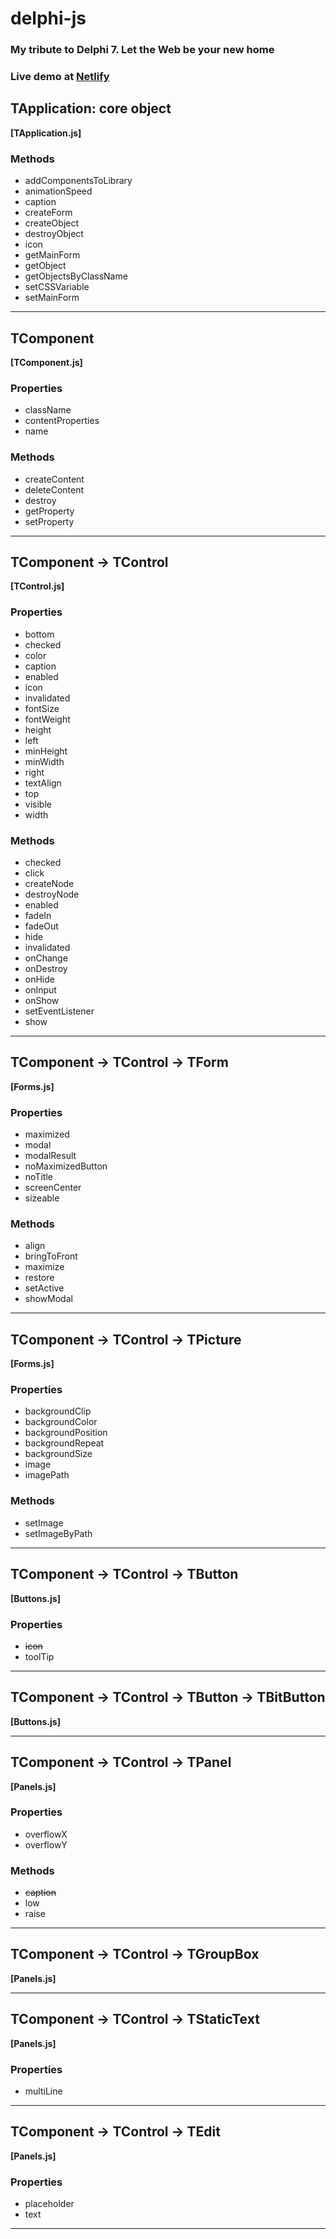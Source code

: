# delphi-js

### My tribute to Delphi 7. Let the Web be your new home

### Live demo at [Netlify](https://delphi-js.netlify.com/)

## TApplication: core object

**[TApplication.js]**
### Methods

 * addComponentsToLibrary
 * animationSpeed
 * caption
 * createForm
 * createObject
 * destroyObject
 * icon 
 * getMainForm
 * getObject
 * getObjectsByClassName
 * setCSSVariable
 * setMainForm

---

## TComponent
**[TComponent.js]**

### Properties

 * className
 * contentProperties
 * name

### Methods

 * createContent
 * deleteContent
 * destroy
 * getProperty
 * setProperty
 
---
 
## TComponent &rarr; TControl
**[TControl.js]**

### Properties  
 
 * bottom
 * checked
 * color
 * caption
 * enabled
 * icon
 * invalidated
 * fontSize
 * fontWeight
 * height
 * left
 * minHeight
 * minWidth
 * right
 * textAlign
 * top
 * visible
 * width
 
### Methods

 * checked
 * click 
 * createNode
 * destroyNode
 * enabled
 * fadeIn
 * fadeOut
 * hide
 * invalidated 
 * onChange
 * onDestroy
 * onHide
 * onInput
 * onShow
 * setEventListener
 * show
 
---
 
## TComponent &rarr; TControl &rarr; TForm
**[Forms.js]**

### Properties

 * maximized
 * modal
 * modalResult
 * noMaximizedButton
 * noTitle
 * screenCenter
 * sizeable
 
### Methods

 * align
 * bringToFront
 * maximize
 * restore
 * setActive
 * showModal
 
--- 
 
## TComponent &rarr; TControl &rarr; TPicture
**[Forms.js]**

### Properties

 * backgroundClip
 * backgroundColor
 * backgroundPosition
 * backgroundRepeat
 * backgroundSize
 * image
 * imagePath

### Methods

 * setImage
 * setImageByPath
 
--- 

## TComponent &rarr; TControl &rarr; TButton
**[Buttons.js]**

### Properties

 * ~~icon~~
 * toolTip

---

## TComponent &rarr; TControl &rarr; TButton &rarr; TBitButton
**[Buttons.js]**

---

## TComponent &rarr; TControl &rarr; TPanel
**[Panels.js]**

### Properties

 * overflowX
 * overflowY
 
### Methods

 * ~~caption~~
 * low
 * raise 
 
--- 

## TComponent &rarr; TControl &rarr; TGroupBox 
**[Panels.js]**

---

## TComponent &rarr; TControl &rarr; TStaticText
**[Panels.js]**

### Properties

 * multiLine

---

## TComponent &rarr; TControl &rarr; TEdit
**[Panels.js]**

### Properties

 * placeholder
 * text

---
